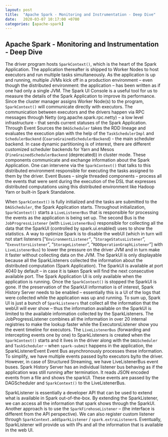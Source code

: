 ```yaml
---
layout: post
title:  "Apache Spark - Monitoring and Instrumentation - Deep Dive"
date:   2020-03-07 10:17:00 +0700
categories: [apache-spark]
---
```


## Apache Spark - Monitoring and Instrumentation - Deep Dive 

The driver program hosts `SparkContext()`, which is the heart of the Spark Application. The application thereafter is shipped to Worker Nodes to host executors and run multiple tasks simultaneously. As the application is up and running, multiple JVMs kick off in a production environment – even though the distributed environment: the application – has been written as if one had only a single JVM. The Spark UI Console is a useful tool for us to measure the details of the Spark Application to improve its performance. Since the cluster manager assigns Worker Node(s) to the program, `SparkContext()` will communicate directly with executors. The communication between executors and the drivers happen via RPC messages through Netty (org.apache.spark.rpc.netty) – a low level infrastructure - that sends current statuses of the Spark Application. 
Through Event Sources the `DAGScheduler` takes the RDD lineage and evaluates the execution plan with the help of the `TaskSchedulerImpl` and `SchedulerBackend` (`CoarseGrainedSchedulerBackend`) - the main scheduler backend. In case dynamic partitioning is of interest, there are different customized scheduler backends for Yarn and Mesos (`FineGrainedSchedulerBackend` (deprecated)) in cluster mode. These components communicate and exchange information about the Spark Application. One can intervene via the `SparkContext()` that talks to this distributed environment responsible for executing the tasks assigned to them by the driver. Event Buses – single threaded components – process all the events that were sent during the execution of the DSL that expresses distributed computations using this distributed environment like Hadoop Yarn or built-in Spark Standalone. 

When `SparkContext()` is fully initialized and the tasks are submitted to the `DAGScheduler`, the Spark Application starts. Throughout initialization, `SparkContext()` starts a `LiveListenerBus` that is responsible for processing the events as the application is being set up. The second Bus is the `JobProgressListener` (with `LiveListenerBus`) responsible for collecting all the data that the SparkUI (controlled by spark.ui.enabled) uses to show the statistics. A way to optimize Spark is to disable the webUI (which in turn will not start listeners [“`EnvironmentListener”`, “`StorageStatusListener`”, “`ExevuttorsListener`”, “`StorageListener`”, “`RDDOperationGraphListener`”] with `LiveListenerBus`) to lower the pressure on the driver JVM and in turn make it faster without collecting data on the JVM. The SparkUI is only displayable because all the SparkListeners collected the information about the distributed computation (Spark Application). The SparkUI is available at port 4040 by default – in case it is taken Spark will find the next consecutive available port. The Spark Application UI is only available when the application is running. Once the `SparkContext()` is stopped the SparkUI is gone. If the preservation of the SparkUI information is of interest, Spark History Server needs to be enabled – essentially this is a UI of the logs that were collected while the application was up and running. To sum up, Spark UI is just a bunch of `SparkListeners` that collect all the information that the webUI will ever show – thus the information available on the SparkUI is limited to the available information collected by the SparkListeners. The JobProgressListener combines all the information in over 20 internal registries to make the lookup faster while the ExecutorsListener show you the event timeline for executors. 
The `LiveListenerBus` (forwarding and intercepting events one by one) to SparkListeners is created when the `SparkContext()` starts and it lives in the driver along with the `DAGScheduler` and `TaskScheduler` – when `spark-submit` happens in the application, the SparkListenerEvent Event Bus asynchronously processes these information. To simplify, we have multiple events passed by/to executors by/to the driver. However, in case of Structured Streaming, we have LiveListenerBus event buses. Spark History Server has an individual listener bus behaving as if the application was still running after termination. It reads JSON encoded events from a file and shows the sparkUI. These events are passed by the DAGScheduler and `SparkContext()` to the LiveListenerBus. 

SparkListener is essentially a developer API that can be used to extend what is available in Spark out-of-the-box. By extending the SparkListener, we can access all the information that spark shows through the SparkUI. Another approach is to use the `SparkFirehoseListener` – (the interface is different from the API perspective). We can also register custom listener through `SparkContext.addSparkListener` / `spark.extraListener`s. Eventually, SparkListener will provide us with IPs and all the information that is available in the web UI. 
